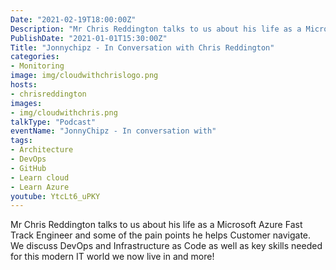 ```yaml
---
Date: "2021-02-19T18:00:00Z"
Description: "Mr Chris Reddington talks to us about his life as a Microsoft Azure Fast Track Engineer and some of the pain points he helps Customer navigate. We discuss DevOps and Infrastructure as Code as well as key skills needed for this modern IT world we now live in and more!"
PublishDate: "2021-01-01T15:30:00Z"
Title: "Jonnychipz - In Conversation with Chris Reddington"
categories:
- Monitoring
image: img/cloudwithchrislogo.png
hosts:
- chrisreddington
images:
- img/cloudwithchris.png
talkType: "Podcast"
eventName: "JonnyChipz - In conversation with"
tags:
- Architecture
- DevOps
- GitHub
- Learn cloud
- Learn Azure
youtube: YtcLt6_uPKY
---
```

Mr Chris Reddington talks to us about his life as a Microsoft Azure Fast Track Engineer and some of the pain points he helps Customer navigate. We discuss DevOps and Infrastructure as Code as well as key skills needed for this modern IT world we now live in and more!